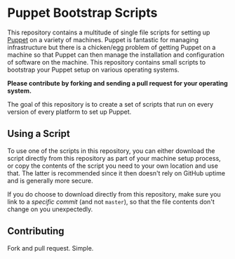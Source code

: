 # Puppet Bootstrap Scripts

This repository contains a multitude of single file scripts for setting
up [Puppet](http://puppetlabs.com/puppet/what-is-puppet/) on a variety
of machines. Puppet is fantastic for managing infrastructure but there is a
chicken/egg problem of getting Puppet on a machine so that Puppet can then manage
the installation and configuration of software on the machine. This repository
contains small scripts to bootstrap your Puppet setup on various operating
systems.

**Please contribute by forking and sending a pull request for your
operating system.**

The goal of this repository is to create a set of scripts that run
on every version of every platform to set up Puppet.

## Using a Script

To use one of the scripts in this repository, you can either download the
script directly from this repository as part of your machine setup process,
or copy the contents of the script you need to your own location and use that.
The latter is recommended since it then doesn't rely on GitHub uptime and
is generally more secure.

If you do choose to download directly from this repository, make sure
you link to a _specific commit_ (and not `master`), so that the file
contents don't change on you unexpectedly.

## Contributing

Fork and pull request. Simple.
